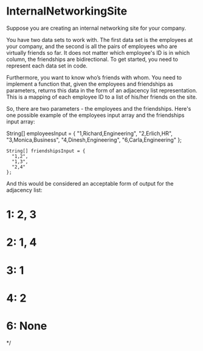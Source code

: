 # InternalNetworkingSite

Suppose you are creating an internal networking site for your company.

You have two data sets to work with. The first data set is the employees at your company, and the second is all the pairs of employees who are virtually friends so far. It does not matter which employee's ID is in which column, the friendships are bidirectional. To get started, you need to represent each data set in code.

Furthermore, you want to know who’s friends with whom. You need to implement a function that, given the employees and friendships as parameters, returns this data in the form of an adjacency list representation. This is a mapping of each employee ID to a list of his/her friends on the site.

So, there are two parameters - the employees and the friendships.  Here's one possible example of the employees input array and the friendships input array:

 String[] employeesInput = {
      "1,Richard,Engineering",
      "2,Erlich,HR",
      "3,Monica,Business",
      "4,Dinesh,Engineering",
      "6,Carla,Engineering"
    };


    String[] friendshipsInput = {
      "1,2",
      "1,3",
      "2,4"
    };

And this would be considered an acceptable form of output for the adjacency list:

# 1: 2, 3
# 2: 1, 4
# 3: 1
# 4: 2
# 6: None
 */
